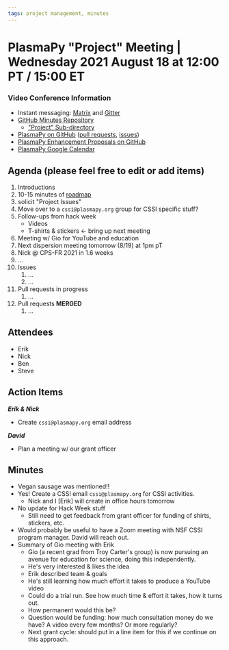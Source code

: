 ```yaml
---
tags: project management, minutes
---
```


# PlasmaPy "Project" Meeting | Wednesday 2021 August 18 at 12:00 PT / 15:00 ET

### Video Conference Information
* Instant messaging: [Matrix](https://element.im/app/#/room/#plasmapy:openastronomy.org) and [Gitter](https://gitter.im/PlasmaPy/Lobby)
* [GitHub Minutes Repository](https://github.com/PlasmaPy/plasmapy-project/tree/master/minutes)
    * ["Project" Sub-directory](https://github.com/PlasmaPy/plasmapy-project/tree/master/minutes/_project)
* [PlasmaPy on GitHub](https://github.com/PlasmaPy/plasmapy) ([pull requests](https://github.com/PlasmaPy/plasmapy/pulls), [issues](https://github.com/PlasmaPy/plasmapy/issues))
* [PlasmaPy Enhancement Proposals on GitHub](https://github.com/PlasmaPy/PlasmaPy-PLEPs)
* [PlasmaPy Google Calendar](https://calendar.google.com/calendar?cid=bzVsb3ZkcW0zaWxsam00ZTlrMDd2cmw5bWdAZ3JvdXAuY2FsZW5kYXIuZ29vZ2xlLmNvbQ)

## Agenda (please feel free to edit or add items)

1. Introductions
2. 10-15 minutes of [roadmap](https://hackmd.io/@plasmapy/ry0mmnj6v)
3. solicit "Project Issues"
4. Move over to a `cssi@plasmapy.org` group for CSSI specific stuff?
5. Follow-ups from hack week
    * Videos
    * T-shirts & stickers ← bring up next meeting
6. Meeting w/ Gio for YouTube and education
7. Next dispersion meeting tomorrow (8/19) at 1pm pT
8. Nick @ CPS-FR 2021 in 1.6 weeks
9. ...
10. Issues
    1. ...
    2. ...
11. Pull requests in progress 
    1. ...
12. Pull requests **MERGED**
    1. ...

## Attendees

* Erik
* Nick
* Ben
* Steve

## Action Items

***Erik & Nick***
* Create `cssi@plasmapy.org` email address

***David***
* Plan a meeting w/ our grant officer

## Minutes

* Vegan sausage was mentioned!!
* Yes! Create a CSSI email `cssi@plasmapy.org` for CSSI activities.
    * Nick and I [Erik] will create in office hours tomorrow
* No update for Hack Week stuff
    * Still need to get feedback from grant officer for funding of shirts, stickers, etc.
* Would probably be useful to have a Zoom meeting with NSF CSSI program manager. David will reach out. 
* Summary of Gio meeting with Erik
    * Gio (a recent grad from Troy Carter's group) is now pursuing an avenue for education for science, doing this independently.
    * He's very interested & likes the idea
    * Erik described team & goals
    * He's still learning how much effort it takes to produce a YouTube video
    * Could do a trial run.  See how much time & effort it takes, how it turns out.
    * How permanent would this be?
    * Question would be funding: how much consultation money do we have? A video every few months? Or more regularly?
    * Next grant cycle: should put in a line item for this if we continue on this approach.
